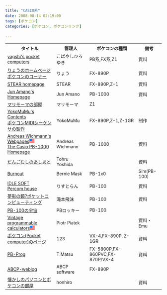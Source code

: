 ```yaml
---
title: "CASIO系"
date: 2008-08-14 02:19:00
tags: [ポケコン]
categories: [ポケコン, ポケコンリンク]

---
```


<table><tr>
<th>
タイトル
</th>
<th>
管理人
</th>
<th>
ポケコンの種類
</th>
<th>
備考
</th>
</tr>
<tr>
<td>
<a href="http://www.oit.ac.jp/bme/~yagshi/misc/pocketcom/">yagshi's pocket computers</a>
</td>
<td>
こばやしひろゆき
</td>
<td>
PB系,FX系,Z1
</td>
<td>
資料
</td>
</tr>
<tr>
<td>
<a href="http://www.d8.dion.ne.jp/~ryo_k/">りょうのホームページ</a><br /><a href="http://www.d8.dion.ne.jp/~ryo_k/pc98/pokecom/pokecom.htm">ポケコンのコーナー</a>
</td>
<td>
りょう
</td>
<td>
FX-890P
</td>
<td>
資料
</td>
</tr>
<tr>
<td>
<a href="http://homepage2.nifty.com/stear/">STEAR homepage</a>
</td>
<td>
STEAR
</td>
<td>
FX-890P,Z-1
</td>
<td>
資料
</td>
</tr>
<tr>
<td>
<a href="http://homepage3.nifty.com/lsigame/">Jun Amano's Homepage</a>
</td>
<td>
Jun Amano
</td>
<td>
PB-1000
</td>
<td>
資料
</td>
</tr>
<tr>
<td>
<a href="http://www.liv0.com/">マリモーマの部屋</a><!-- http://777.or.nu/ -->
</td>
<td>
マリモーマ
</td>
<td>
Z1
</td>
<td>
</td>
</tr>
<tr>
<td>
<a href="http://www3.cnet.ne.jp/yokomizu/">YokoMuMu's Contents</a><br /><a href="http://web.archive.org/web/20081012090326/www3.cnet.ne.jp/yokomizu/blog/categories/%E3%83%9D%E3%82%B1%E3%82%B3%E3%83%B3">ポケコンMIDIシーケンサの製作</a>
</td>
<td>
YokoMuMu
</td>
<td>
FX-890P,Z-1,Z-1GR
</td>
<td>
制作
</td>
</tr>
<tr>
<td>
<a href="http://www.itkp.uni-bonn.de/~wichmann/">Andreas Wichmann's Webpages</a><img src="/images/flag_eng.gif" alt="English Page" /><br /><a href="http://www.itkp.uni-bonn.de/~wichmann/pb1000.html">The Casio PB-1000 Homepage</a>
</td>
<td>
Andreas Wichmann
</td>
<td>
PB-1000
</td>
<td>
資料
</td>
</tr>
<tr>
<td>
<a href="http://homepage1.nifty.com/dagoshi/">だんごむしのあしあと</a>
</td>
<td>
Tohru Yoshida
</td>
<td>
</td>
<td>
資料
</td>
</tr>
<tr>
<td>
<a href="http://p6ers.net/bernie/">Burnout</a><!-- http://bernie.hp.infoseek.co.jp/ -->
</td>
<td>
Bernie Mask
</td>
<td>
PB-1x0
</td>
<td>
Sim(PB-100)
</td>
</tr>
<tr>
<td>
<a href="http://idle.s27.xrea.com/">IDLE SOFT</a><br /><a href="http://idle.s27.xrea.com/comp/">Percom house</a>
</td>
<td>
りすとらん
</td>
<td>
PB-100
</td>
<td>
資料
</td>
</tr>
<tr>
<td>
<a href="http://homepage3.nifty.com/tshibuki/">夢影の鏡?ポケットコンピューティング</a><!-- http://tshibuki.hp.infoseek.co.jp/ -->
</td>
<td>
滝本飛沫
</td>
<td>
PB-100
</td>
<td>
資料
</td>
</tr>
<tr>
<td>
<a href="http://www.geocities.jp/pbrocky544/">PB-100の宇宙</a>
</td>
<td>
PBロッキー
</td>
<td>
PB-100
</td>
<td>
</td>
</tr>
<tr>
<td>
<a href="http://www.pisi.com.pl/piotr433/">Vintage programmable calculators</a><img src="/images/flag_eng.gif" alt="English Page" />
</td>
<td>
Piotr Piatek
</td>
<td>
</td>
<td>
資料・Emu
</td>
</tr>
<tr>
<td>
<a href="http://luckleo.cocolog-nifty.com/pockecom/">ポケコン(Pocket computer)のページ</a>
</td>
<td>
123
</td>
<td>
VX-4,FX-890P, Z-1GR
</td>
<td>
資料
</td>
</tr>
<tr>
<td>
<a href="http://pb-prog.sakura.ne.jp/">PB-Prog</a>
</td>
<td>
T.Matsu
</td>
<td>
FX-5800P,FX-860PVC,FX-870P/VX-4
</td>
<td>
資料
</td>
</tr>
<tr>
<td>
<a href="http://weblog.abcp-net.org/pockecom/">ABCP-weblog</a>
</td>
<td>
ABCP software
</td>
<td>
FX-890P
</td>
<td>
</td>
</tr>
<tr>
<td>
<a href="http://www.nexyzbb.ne.jp/~honhiro/">懐かしのパソコンとポケコンの部屋</a>
</td>
<td>
honhiro
</td>
<td>
</td>
<td>
資料
</td>
</tr>
</table>

